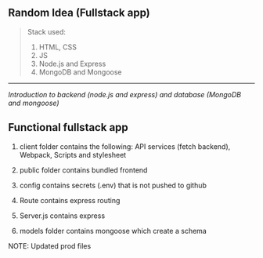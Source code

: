 ## Random Idea (Fullstack app)

> Stack used:
>
> 1. HTML, CSS
> 2. JS
> 3. Node.js and Express
> 4. MongoDB and Mongoose

---

_Introduction to backend (node.js and express) and database (MongoDB and mongoose)_

## Functional fullstack app

1. client folder contains the following: API services (fetch backend), Webpack, Scripts and stylesheet

2. public folder contains bundled frontend

3. config contains secrets (.env) that is not pushed to github

4. Route contains express routing

5. Server.js contains express

6. models folder contains mongoose which create a schema

NOTE: Updated prod files
